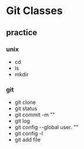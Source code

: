 # Git Classes

## practice

### unix
- cd
- ls
- mkdir

### git
- git clone
- git status
- git commit -m ""
- git log
- git config --global user. ""
- git config -l
- git add file
